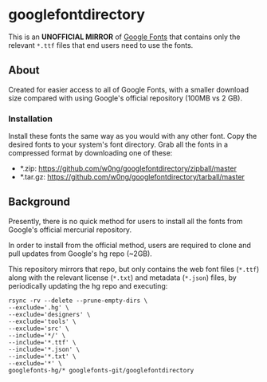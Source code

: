 # googlefontdirectory

This is an __UNOFFICIAL MIRROR__ of [Google 
Fonts](http://code.google.com/p/googlefontdirectory/) that contains only the
relevant `*.ttf` files that end users need to use the fonts.

## About 

Created for easier access to all of Google Fonts, with a smaller download
size compared with using Google's official repository (100MB vs 2 GB).

### Installation

Install these fonts the same way as you would with any other font. Copy the 
desired fonts to your system's font directory. Grab all the fonts in a 
compressed format by downloading one of these: 

-   *.zip: https://github.com/w0ng/googlefontdirectory/zipball/master
-   *.tar.gz: https://github.com/w0ng/googlefontdirectory/tarball/master

## Background

Presently, there is no quick method for users to install all the fonts from 
Google's official mercurial repository.

In order to install from the official method, users are required to clone and
pull updates from Google's hg repo (~2GB).

This repository mirrors that repo, but only contains the web font files
(`*.ttf`) along with the relevant license (`*.txt`) and metadata (`*.json`)
files, by periodically updating the hg repo and executing:

    rsync -rv --delete --prune-empty-dirs \
    --exclude='.hg' \
    --exclude='designers' \
    --exclude='tools' \
    --exclude='src' \
    --include='*/' \
    --include='*.ttf' \
    --include='*.json' \
    --include='*.txt' \
    --exclude='*' \
    googlefonts-hg/* googlefonts-git/googlefontdirectory
